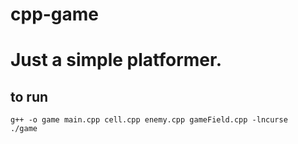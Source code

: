 # cpp-game
# Just a simple platformer.
## to run
```shell
g++ -o game main.cpp cell.cpp enemy.cpp gameField.cpp -lncurse
./game
```
